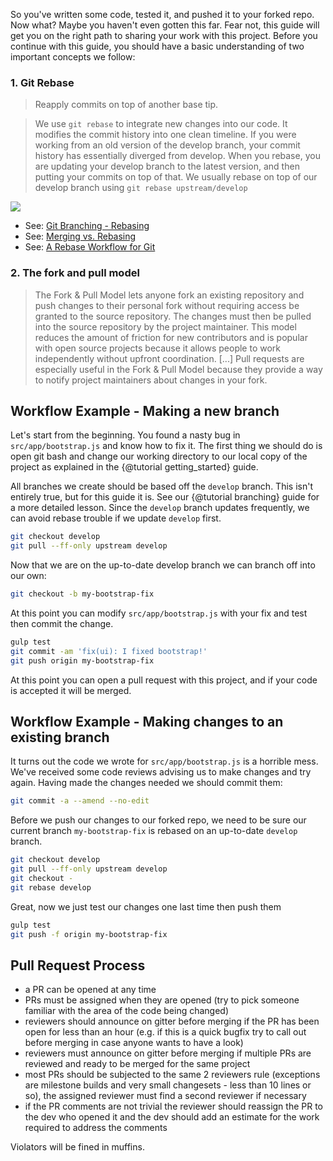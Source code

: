 So you've written some code, tested it, and pushed it to your forked repo. Now what? Maybe you haven't even gotten this far. Fear not, this guide will get you on the right path to sharing your work with this project. Before you continue with this guide, you should have a basic understanding of two important concepts we follow:

### 1. Git Rebase
  > Reapply commits on top of another base tip.

  > We use `git rebase` to integrate new changes into our code. It modifies the commit history into one clean timeline. If you were working from an old version of the develop branch, your commit history has essentially diverged from develop. When you rebase, you are updating your develop branch to the latest version, and then putting your commits on top of that. 
We usually rebase on top of our develop branch using `git rebase upstream/develop`

  ![](./images/rebase.gif)
  - See: [Git Branching - Rebasing](https://git-scm.com/book/en/v2/Git-Branching-Rebasing)
  - See: [Merging vs. Rebasing](https://www.atlassian.com/git/tutorials/merging-vs-rebasing)
  - See: [A Rebase Workflow for Git](https://randyfay.com/content/rebase-workflow-git)

### 2. The fork and pull model

  > The Fork & Pull Model lets anyone fork an existing repository and push changes to their personal fork without requiring access be granted to the source repository. The changes must then be pulled into the source repository by the project maintainer. This model reduces the amount of friction for new contributors and is popular with open source projects because it allows people to work independently without upfront coordination. [...] Pull requests are especially useful in the Fork & Pull Model because they provide a way to notify project maintainers about changes in your fork.


## Workflow Example - Making a new branch
Let's start from the beginning. You found a nasty bug in `src/app/bootstrap.js` and know how to fix it. The first thing we should do is open git bash and change our working directory to our local copy of the project as explained in the {@tutorial getting_started} guide. 

All branches we create should be based off the `develop` branch. This isn't entirely true, but for this guide it is. See our {@tutorial branching} guide for a more detailed lesson. Since the `develop` branch updates frequently, we can avoid rebase trouble if we update `develop` first.

```sh
git checkout develop
git pull --ff-only upstream develop
```

Now that we are on the up-to-date develop branch we can branch off into our own:

```sh
git checkout -b my-bootstrap-fix
```

At this point you can modify `src/app/bootstrap.js` with your fix and test then commit the change.

```sh
gulp test
git commit -am 'fix(ui): I fixed bootstrap!'
git push origin my-bootstrap-fix
```

At this point you can open a pull request with this project, and if your code is accepted it will be merged.


## Workflow Example - Making changes to an existing branch

It turns out the code we wrote for `src/app/bootstrap.js` is a horrible mess. We've received some code reviews advising us to make changes and try again. Having made the changes needed we should commit them:

```sh
git commit -a --amend --no-edit
```

Before we push our changes to our forked repo, we need to be sure our current branch `my-bootstrap-fix` is rebased on an up-to-date `develop` branch. 

```sh
git checkout develop
git pull --ff-only upstream develop
git checkout -
git rebase develop
```

Great, now we just test our changes one last time then push them

```sh
gulp test
git push -f origin my-bootstrap-fix
```

## Pull Request Process

- a PR can be opened at any time
- PRs must be assigned when they are opened (try to pick someone familiar with the area of the code being changed)
- reviewers should announce on gitter before merging if the PR has been open for less than an hour (e.g. if this is a quick bugfix try to call out before merging in case anyone wants to have a look)
- reviewers must announce on gitter before merging if multiple PRs are reviewed and ready to be merged for the same project
- most PRs should be subjected to the same 2 reviewers rule (exceptions are milestone builds and very small changesets - less than 10 lines or so), the assigned reviewer must find a second reviewer if necessary
- if the PR comments are not trivial the reviewer should reassign the PR to the dev who opened it and the dev should add an estimate for the work required to address the comments

Violators will be fined in muffins.